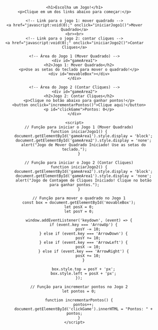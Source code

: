 <!DOCTYPE html>
<html lang="pt-br">
<head>
    <meta charset="UTF-8">
    <meta name="viewport" content="width=device-width, initial-scale=1.0">
    <title>Jogo Simples com Dois Links</title>
    <style>
        body {
            font-family: Arial, sans-serif;
            text-align: center;
            margin-top: 50px;
        }
        #gameArea1, #gameArea2 {
            width: 300px;
            height: 300px;
            margin: 0 auto;
            border: 2px solid black;
            display: none;
        }
        #gameArea1 {
            background-color: lightgreen;
        }
        #gameArea2 {
            background-color: lightcoral;
        }
        #movableBox {
            width: 50px;
            height: 50px;
            background-color: blue;
            position: relative;
            top: 0;
            left: 0;
        }
        #clickGame {
            font-size: 20px;
        }
    </style>
</head>
<body>

    <h1>Escolha um Jogo!</h1>
    <p>Clique em um dos links abaixo para começar:</p>
   
    <!-- Link para o jogo 1: mover quadrado -->
    <a href="javascript:void(0);" onclick="iniciarJogo1()">Mover Quadrado</a>
    <br><br>
    <!-- Link para o jogo 2: contar cliques -->
    <a href="javascript:void(0);" onclick="iniciarJogo2()">Contar Cliques</a>
   
    <!-- Área do Jogo 1 (Mover Quadrado) -->
    <div id="gameArea1">
        <h2>Jogo 1: Mover Quadrado</h2>
        <p>Use as setas do teclado para mover o quadrado!</p>
        <div id="movableBox"></div>
    </div>

    <!-- Área do Jogo 2 (Contar Cliques) -->
    <div id="gameArea2">
        <h2>Jogo 2: Contar Cliques</h2>
        <p>Clique no botão abaixo para ganhar pontos!</p>
        <button onclick="incrementarPontos()">Clique aqui!</button>
        <p id="clickGame">Pontos: 0</p>
    </div>

    <script>
        // Função para iniciar o Jogo 1 (Mover Quadrado)
        function iniciarJogo1() {
            document.getElementById('gameArea1').style.display = 'block';
            document.getElementById('gameArea2').style.display = 'none';
            alert("Jogo de Mover Quadrado Iniciado! Use as setas do teclado.");
        }

        // Função para iniciar o Jogo 2 (Contar Cliques)
        function iniciarJogo2() {
            document.getElementById('gameArea2').style.display = 'block';
            document.getElementById('gameArea1').style.display = 'none';
            alert("Jogo de Contagem de Cliques Iniciado! Clique no botão para ganhar pontos.");
        }

        // Função para mover o quadrado no Jogo 1
        const box = document.getElementById('movableBox');
        let posX = 0;
        let posY = 0;

        window.addEventListener('keydown', (event) => {
            if (event.key === 'ArrowUp') {
                posY -= 10;
            } else if (event.key === 'ArrowDown') {
                posY += 10;
            } else if (event.key === 'ArrowLeft') {
                posX -= 10;
            } else if (event.key === 'ArrowRight') {
                posX += 10;
            }

            box.style.top = posY + 'px';
            box.style.left = posX + 'px';
        });

        // Função para incrementar pontos no Jogo 2
        let pontos = 0;

        function incrementarPontos() {
            pontos++;
            document.getElementById('clickGame').innerHTML = "Pontos: " + pontos;
        }
    </script>

</body>
</html>
